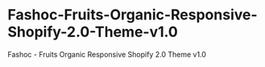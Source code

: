 # Fashoc-Fruits-Organic-Responsive-Shopify-2.0-Theme-v1.0
Fashoc - Fruits Organic Responsive Shopify 2.0 Theme v1.0
